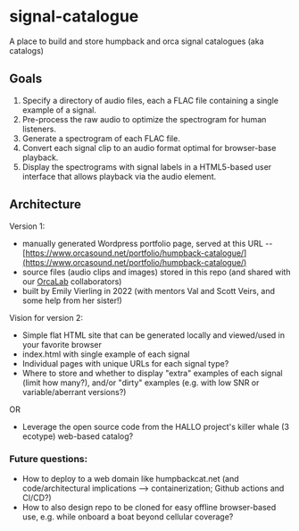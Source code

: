 # signal-catalogue
A place to build and store humpback and orca signal catalogues (aka catalogs)

## Goals

1. Specify a directory of audio files, each a FLAC file containing a single example of a signal.
2. Pre-process the raw audio to optimize the spectrogram for human listeners.
3. Generate a spectrogram of each FLAC file.
4. Convert each signal clip to an audio format optimal for browser-base playback.
5. Display the spectrograms with signal labels in a HTML5-based user interface that allows playback via the audio element.

## Architecture

Version 1:

* manually generated Wordpress portfolio page, served at this URL -- [https://www.orcasound.net/portfolio/humpback-catalogue/](https://www.orcasound.net/portfolio/humpback-catalogue/)
* source files (audio clips and images) stored in this repo (and shared with our [OrcaLab](https://orcalab.org/) collaborators)
* built by Emily Vierling in 2022 (with mentors Val and Scott Veirs, and some help from her sister!)

Vision for version 2:

* Simple flat HTML site that can be generated locally and viewed/used in your favorite browser
* index.html with single example of each signal
* Individual pages with unique URLs for each signal type?
* Where to store and whether to display "extra" examples of each signal (limit how many?), and/or "dirty" examples (e.g. with low SNR or variable/aberrant versions?)

OR

* Leverage the open source code from the HALLO project's killer whale (3 ecotype) web-based catalog?

### Future questions:

* How to deploy to a web domain like humpbackcat.net (and code/architectural implications --> containerization; Github actions and CI/CD?)
* How to also design repo to be cloned for easy offline browser-based use, e.g. while onboard a boat beyond cellular coverage?

